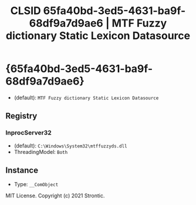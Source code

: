 ﻿---
title: "CLSID 65fa40bd-3ed5-4631-ba9f-68df9a7d9ae6 | MTF Fuzzy dictionary Static Lexicon Datasource"
excerpt: What is COM-Object CLSID 65fa40bd-3ed5-4631-ba9f-68df9a7d9ae6?
---

# {65fa40bd-3ed5-4631-ba9f-68df9a7d9ae6}

* (default): `MTF Fuzzy dictionary Static Lexicon Datasource`

## Registry


### InprocServer32

* (default): `C:\Windows\System32\mtffuzzyds.dll`
* ThreadingModel: `Both`

## Instance

* Type: `__ComObject`

MIT License. Copyright (c) 2021 Strontic.


